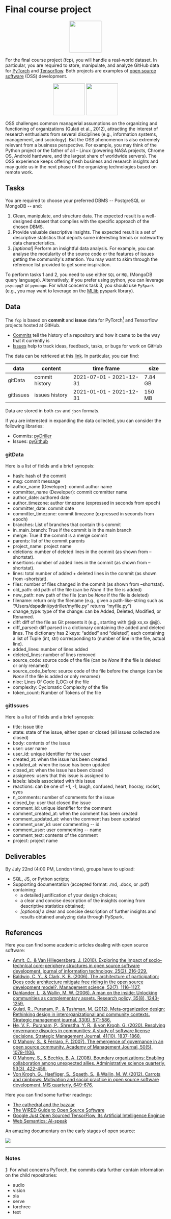 # Final course project

<p align="middle">
  <img src="img/GitHub-Mark-120px-plus.png" width="100" />
</p>

For the final course project (fcp), you will handle a real-world dataset. In
particular, you are required to store, manipulate, and analyze GitHub data for
[PyTorch](https://github.com/pytorch/pytorch) and
[Tensorflow](https://github.com/tensorflow/tensorflow).  Both projects are
examples of [open source
software](https://en.wikipedia.org/wiki/Open-source_software) (OSS) development.

<p align="middle">
  <img src="https://upload.wikimedia.org/wikipedia/commons/9/96/Pytorch_logo.png" width="100" />
  <img src="https://www.gstatic.com/devrel-devsite/prod/v1a2d2d725c48303ffd65eb7122e57032dbf9bb148227658cacdfddf0dcae1e46/tensorflow/images/lockup.svg" width="100" /> 
</p>

OSS challenges common managerial assumptions on the organizing and functioning
of organizations (Gulati et al., 2012), attracting the interest of research
enthusiasts from several disciplines (e.g., information systems, management, and
sociology). But the OSS phenomenon is also extremely relevant from a business
perspective. For example, you may think of the Python project or the father of
all – Linux (powering NASA projects, Chrome OS, Android hardware, and the
largest share of worldwide servers). The OSS experience keeps offering fresh
business and research insights and may guide us in the next phase of the
organizing technologies based on remote work.

## Tasks

You are required to choose your preferred DBMS -- PostgreSQL or MongoDB -- and:

1. Clean, manipulate, and structure data. The expected result is a well-designed 
   dataset that complies with the specific approach of the chosen DBMS. 
2. Provide valuable descriptive insights. The expected result is a set of 
   descriptive statistics that depicts some interesting trends or noteworthy 
   data characteristics.
3. _[optional]_ Perform an insightful data analysis. For example, you can 
   analyse the modularity of the source code or the features of issues getting 
   the community's attention. You may want to skim through the reference list 
   provided to get some inspiration.

To perform tasks 1 and 2, you need to use either `SQL` or `MQL` (MongoDB query language). 
Alternatively, if you prefer using python, you can leverage `psycopg2` or `pymongo`.
For what concerns task 3, you should use `PySpark` (e.g., you may want to leverage on the
[MLlib](https://spark.apache.org/docs/latest/api/python/reference/pyspark.ml.html) pyspark library).

## Data

The `fcp` is based on **commit** and **issue** data for PyTorch<a href="#note1" id="note1ref"><sup>1</sup></a> and Tensorflow
projects hosted at GitHub. 

- [Commits](https://github.com/git-guides/git-commit) tell the history of a repository and how it came to be the way that it currently is
- [Issues](https://docs.github.com/en/issues/tracking-your-work-with-issues/about-issues) help to track ideas, feedback, tasks, or bugs for work on GitHub

The data can be retrieved at this
[link](https://cityuni-my.sharepoint.com/:f:/g/personal/matteo_devigili_2_city_ac_uk/Eq8fCRrNLmJOopub6vfOy5QBasKtb2RqOnfGOkkt35HW7A?e=U35aEG).
In particular, you can find:

| data | content | time frame | size |
| --- | --- | --- | --- |
| gitData | commit history | 2021-07-01 - 2021-12-31 | 7.84 GB |
| gitIssues | issues history | 2021-01-01 - 2021-12-31 | 150 MB |

Data are stored in both `csv` and `json` formats. 

If you are interested in expanding the data collected, you can consider the 
following libraries:

- Commits: [pyDriller](https://pydriller.readthedocs.io/en/latest/)
- Issues: [pyGithub](https://pygithub.readthedocs.io/en/latest/)

### gitData

Here is a list of fields and a brief synopsis: 

- hash: hash of the commit
- msg: commit message
- author_name (Developer): commit author name
- committer_name (Developer): commit committer name
- author_date: authored date
- author_timezone: author timezone (expressed in seconds from epoch)
- committer_date: commit date
- committer_timezone: commit timezone (expressed in seconds from epoch)
- branches: List of branches that contain this commit
- in_main_branch: True if the commit is in the main branch
- merge: True if the commit is a merge commit
- parents: list of the commit parents
- project_name: project name
- deletions: number of deleted lines in the commit (as shown from –shortstat).
- insertions: number of added lines in the commit (as shown from –shortstat).
- lines: total number of added + deleted lines in the commit (as shown from –shortstat).
- files: number of files changed in the commit (as shown from –shortstat).
- old_path: old path of the file (can be _None_ if the file is added)
- new_path: new path of the file (can be _None_ if the file is deleted)
- filename: return only the filename (e.g., given a path-like-string such as “/Users/dspadini/pydriller/myfile.py” returns “myfile.py”)
- change_type: type of the change: can be Added, Deleted, Modified, or Renamed.
- diff: diff of the file as Git presents it (e.g., starting with @@ xx,xx @@).
- diff_parsed: diff parsed in a dictionary containing the added and deleted lines. The dictionary has 2 keys: “added” and “deleted”, each containing a list of Tuple (int, str) corresponding to (number of line in the file, actual line).
- added_lines: number of lines added
- deleted_lines: number of lines removed
- source_code: source code of the file (can be _None_ if the file is deleted or only renamed)
- source_code_before: source code of the file before the change (can be _None_ if the file is added or only renamed)
- nloc: Lines Of Code (LOC) of the file
- complexity: Cyclomatic Complexity of the file
- token_count: Number of Tokens of the file


### gitIssues

Here is a list of fields and a brief synopsis: 

- title: issue title
- state: state of the issue, either open or closed (all issues collected are closed)
- body: contents of the issue
- user: user name
- user_id: unique identifier for the user
- created_at: when the issue has been created
- updated_at: when the issue has been updated
- closed_at: when the issue has been closed
- assignees: users that this issue is assigned to
- labels: labels associated with this issue
- reactions: can be one of +1, -1, laugh, confused, heart, hooray, rocket, eyes
- n_comments: number of comments for the issue
- closed_by: user that closed the issue
- comment_id: unique identifier for the comment
- comment_created_at: when the comment has been created
- comment_updated_at: when the comment has been updated
- comment_user_id: user commenting -- id
- comment_user: user commenting -- name
- comment_text: contents of the comment
- project: project name

## Deliverables

By July 22nd (4:00 PM, London time), groups have to upload:

* SQL, JS, or Python scripts;
* Supporting documentation (accepted format: .md, .docx, or .pdf) containing:
  * a detailed justification of your design choices;
  * a clear and concise description of the insights coming from descriptive
      statistics obtained;
  * _[optional]_ a clear and concise description of further insights and results obtained 
      analyzing data through PySpark. 

## References

Here you can find some academic articles dealing with open source software:

- [Amrit, C., & Van Hillegersberg, J. (2010). Exploring the impact of soclo-technlcal core-periphery structures in open source software development. journal of information technology, 25(2), 216-229.](https://journals.sagepub.com/doi/pdf/10.1057/jit.2010.7)
- [Baldwin, C. Y., & Clark, K. B. (2006). The architecture of participation: Does code architecture mitigate free riding in the open source development model?. Management science, 52(7), 1116-1127.](https://pubsonline.informs.org/doi/pdf/10.1287/mnsc.1060.0546)
- [Dahlander, L., & Wallin, M. W. (2006). A man on the inside: Unlocking communities as complementary assets. Research policy, 35(8), 1243-1259.](https://www.sciencedirect.com/user/identity/landing?code=hreFr5zfHodonoFE0XSn1DUKWwk0UY4Gnyovz3NA&state=retryCounter%3D0%26csrfToken%3D6a2d8891-7717-417b-a042-43e057b847bc%26idpPolicy%3Durn%253Acom%253Aelsevier%253Aidp%253Apolicy%253Aproduct%253Ainst_assoc%26returnUrl%3D%252Fscience%252Farticle%252Fpii%252FS0048733306001387%26prompt%3Dnone%26cid%3Darp-04ef023c-0573-49cd-aab3-ec3bd486fbb5)
- [Gulati, R., Puranam, P., & Tushman, M. (2012). Meta‐organization design: Rethinking design in interorganizational and community contexts. Strategic management journal, 33(6), 571-586.](https://onlinelibrary.wiley.com/doi/pdf/10.1002/smj.1975?casa_token=GZEbOaeQ5okAAAAA:1Gi86pTax0ouNlXkyC4nVruDsbu4u2wKRUBgWgqVGmAF3-zRtbfLNkwPdPXrRGW_5kWNJpS_eruQhAA)
- [He, V. F., Puranam, P., Shrestha, Y. R., & von Krogh, G. (2020). Resolving governance disputes in communities: A study of software license decisions. Strategic Management Journal, 41(10), 1837-1868.](https://onlinelibrary.wiley.com/doi/pdf/10.1002/smj.3181)
- [O'Mahony, S., & Ferraro, F. (2007). The emergence of governance in an open source community. Academy of Management Journal, 50(5), 1079-1106.](https://www.jstor.org/stable/pdf/20159914.pdf)
- [O'Mahony, S., & Bechky, B. A. (2008). Boundary organizations: Enabling collaboration among unexpected allies. Administrative science quarterly, 53(3), 422-459.](https://journals.sagepub.com/doi/pdf/10.2189/asqu.53.3.422)
- [Von Krogh, G., Haefliger, S., Spaeth, S., & Wallin, M. W. (2012). Carrots and rainbows: Motivation and social practice in open source software development. MIS quarterly, 649-676.](https://www.jstor.org/stable/pdf/41703471.pdf)

Here you can find some further readings:

- [The cathedral and the bazaar](https://firstmonday.org/ojs/index.php/fm/article/download/1472/1387?inline=1)
- [The WIRED Guide to Open Source Software](https://www.wired.com/story/wired-guide-open-source-software/)
- [Google Just Open Sourced TensorFlow, Its Artificial Intelligence Engince](https://www.wired.com/2015/11/google-open-sources-its-artificial-intelligence-engine/)
- [Web Semantics: AI-speak](https://www.wired.com/beyond-the-beyond/2020/01/web-semantics-ai-speak/)

An amazing documentary on the early stages of open source:

[![](img/revOS.png)](https://www.youtube.com/watch?v=GsHh2wfy_-4)

------------------------------------------------------------------------------------------------------------------------
    
### Notes

<a id="note1" href="#note1ref">1</a>: For what concerns PyTorch, the commits 
data further contain information on the child repositories:

- audio
- vision
- xla
- serve
- torchrec
- text